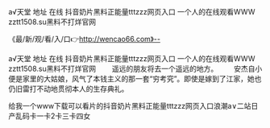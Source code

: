 а√天堂 地址 在线
抖音奶片黑料正能量tttzzz网页入口
一个人的在线观看WWW
zztt1508.su黑料不打烊官网


《最/新/观/看/入/口👉http://wencao66.com》--

а√天堂 地址 在线
抖音奶片黑料正能量tttzzz网页入口
一个人的在线观看WWW
zztt1508.su黑料不打烊官网
　　遥远的朋友将去一个遥远的地方。
　　安杰自小便是家里的大姑娘，风气了本钱主义的那一套“穷考究”。即使是嫁到了江家，她也仍旧雷打不动地贯彻本人的生存典礼。





给我一个www下载可以看片的抖音奶片黑料正能量tttzzz网页入口浪潮a∨二站日产乱码卡一卡2卡三卡四女

